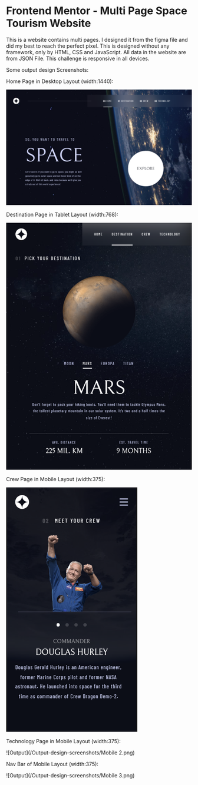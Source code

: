 # Frontend Mentor - Multi Page Space Tourism Website

This is a website contains multi pages.
I designed it from the figma file and did my best to reach the perfect pixel.
This is designed without any framework, only by HTML, CSS and JavaScript.
All data in the website are from JSON File.
This challenge is responsive in all devices.

Some output design Screenshots:

Home Page in Desktop Layout (width:1440):

![Output](/Output-design-screenshots/Desktop.png)

Destination Page in Tablet Layout (width:768):

![Output](/Output-design-screenshots/Tablet.png)

Crew Page in Mobile Layout (width:375):

![Output](/Output-design-screenshots/Mobile.png)

Technology Page in Mobile Layout (width:375):

![Output](/Output-design-screenshots/Mobile 2.png)

Nav Bar of Mobile Layout (width:375):

![Output](/Output-design-screenshots/Mobile 3.png)
